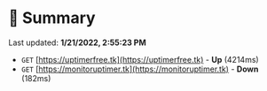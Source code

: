 # 📖 Summary
Last updated: **1/21/2022, 2:55:23 PM**

- `GET` [https://uptimerfree.tk](https://uptimerfree.tk) - **Up** (4214ms)
- `GET` [https://monitoruptimer.tk](https://monitoruptimer.tk) - **Down** (182ms)
